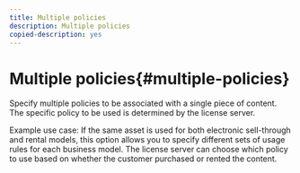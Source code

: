 ```yaml
---
title: Multiple policies
description: Multiple policies
copied-description: yes
---
```


# Multiple policies{#multiple-policies}

Specify multiple policies to be associated with a single piece of content. The specific policy to be used is determined by the license server.

Example use case: If the same asset is used for both electronic sell-through and rental models, this option allows you to specify different sets of usage rules for each business model. The license server can choose which policy to use based on whether the customer purchased or rented the content. 
